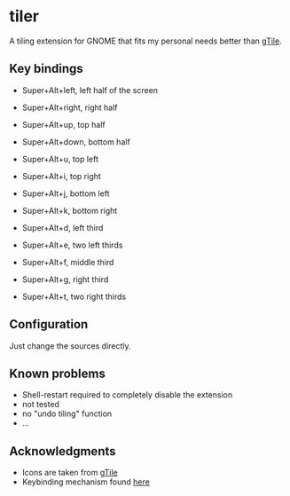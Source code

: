 # tiler
A tiling extension for GNOME that fits my personal needs better than [gTile](https://github.com/gTile/gTile).

## Key bindings
- Super+Alt+left, left half of the screen
- Super+Alt+right, right half
- Super+Alt+up, top half
- Super+Alt+down, bottom half

- Super+Alt+u, top left
- Super+Alt+i, top right
- Super+Alt+j, bottom left
- Super+Alt+k, bottom right

- Super+Alt+d, left third
- Super+Alt+e, two left thirds
- Super+Alt+f, middle third
- Super+Alt+g, right third
- Super+Alt+t, two right thirds

## Configuration
Just change the sources directly.

## Known problems
- Shell-restart required to completely disable the extension
- not tested
- no "undo tiling" function
- ...

## Acknowledgments
- Icons are taken from [gTile](https://github.com/gTile/gTile)
- Keybinding mechanism found [here](https://superuser.com/questions/471606/gnome-shell-extension-key-binding/1182899#1182899)
